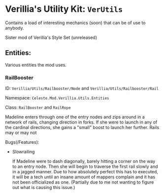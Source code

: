 # Verillia's Utility Kit: `VerUtils`
Contains a load of interesting mechanics (soon) that can be of use to anybody.

Sister mod of Verillia's Style Set (unreleased)

## Entities:
Various entities the mod uses.
### RailBooster
ID: `Verillia/Utils/Railbooster/Node` and `Verillia/Utils/Railbooster/Rail`

Namespace: `Celeste.Mod.Verillia.Utils.Entities`

Class: `RailBooster` and `RailRope`

Madeline enters through one of the entry nodes and zips around in a network of rails, changing direction in forks.
If she were to launch in any of the cardinal directions, she gains a "small" boost to launch her further.
Rails may or may not 

Bugs(/Features):
- Slowrailing

  If Madeline were to dash diagonally, barely hitting a corner on the way to an entry node. Then she will begin to traverse the first rail slowly and in a jagged manner. Due to how absolutely perfect this has to executed, it will be a tech until an insane amount of mappers complain and it has not been officialized as one. (Partially due to me not wanting to figure out what is causing this issue.)
